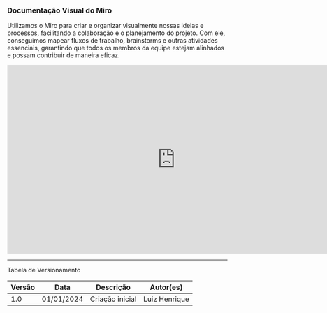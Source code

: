 ### Documentação Visual do Miro

Utilizamos o Miro para criar e organizar visualmente nossas ideias e processos, facilitando a colaboração e o planejamento do projeto. Com ele, conseguimos mapear fluxos de trabalho, brainstorms e outras atividades essenciais, garantindo que todos os membros da equipe estejam alinhados e possam contribuir de maneira eficaz.

<iframe width="768" height="432" src="https://miro.com/app/live-embed/uXjVLKNGzd8=/?moveToViewport=373,-9,5769,4431&embedId=295597730145" frameborder="0" scrolling="no" allow="fullscreen; clipboard-read; clipboard-write" allowfullscreen></iframe>

---

Tabela de Versionamento

| Versão | Data       | Descrição       | Autor(es)     |
| ------ | ---------- | --------------- | ------------- |
| 1.0    | 01/01/2024 | Criação inicial | Luiz Henrique |
